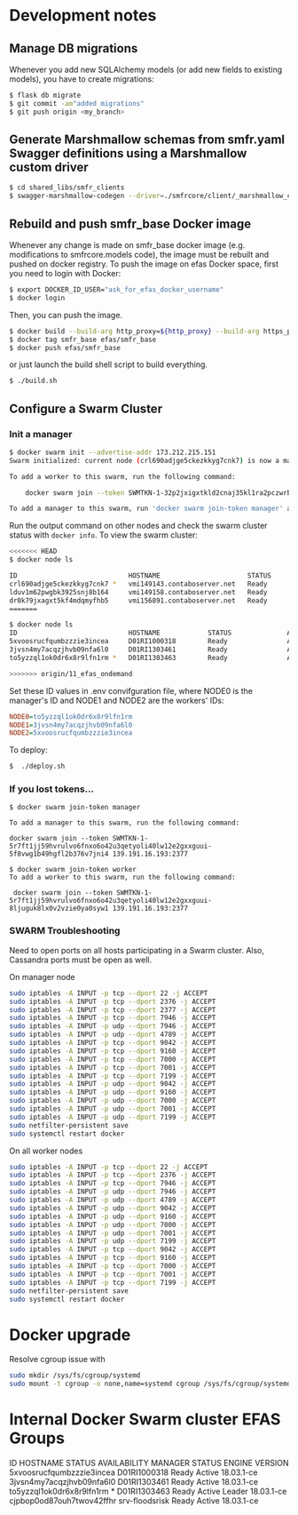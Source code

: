 # Development notes

## Manage DB migrations

Whenever you add new SQLAlchemy models (or add new fields to existing models), you have to create migrations:

```bash
$ flask db migrate
$ git commit -am"added migrations"
$ git push origin <my_branch>
```

## Generate Marshmallow schemas from smfr.yaml Swagger definitions using a Marshmallow custom driver

```bash
$ cd shared_libs/smfr_clients
$ swagger-marshmallow-codegen --driver=./smfrcore/client/_marshmallow_custom.py:CustomDriver ../../rest_server/src/swagger/smfr.yaml > ./smfrcore/client/marshmallow.py
```

## Rebuild and push smfr_base Docker image

Whenever any change is made on smfr_base docker image (e.g. modifications to smfrcore.models
code), the image must be rebuilt and pushed on docker registry.
To push the image on efas Docker space, first you need to login with Docker:

```bash
$ export DOCKER_ID_USER="ask_for_efas_docker_username"
$ docker login
```

Then, you can push the image.
```bash
$ docker build --build-arg http_proxy=${http_proxy} --build-arg https_proxy=${http_proxy} -t smfr_base base_docker/.
$ docker tag smfr_base efas/smfr_base
$ docker push efas/smfr_base
```

or just launch the build shell script to build everything.

```bash
$ ./build.sh
```

## Configure a Swarm Cluster

### Init a manager

```bash
$ docker swarm init --advertise-addr 173.212.215.151
Swarm initialized: current node (crl690adjge5ckezkkyg7cnk7) is now a manager.

To add a worker to this swarm, run the following command:

    docker swarm join --token SWMTKN-1-32p2jxigxtkld2cnaj35kl1ra2pczwrbrgqlahje2yj6z1tkuq-4nbm1luuhrd1tseu0qw1bly65 173.212.215.151:2377

To add a manager to this swarm, run 'docker swarm join-token manager' and follow the instructions.
```

Run the output command on other nodes and check the swarm cluster status with `docker info`.
To view the swarm cluster:

```bash
<<<<<<< HEAD
$ docker node ls

ID                            HOSTNAME                      STATUS              AVAILABILITY        MANAGER STATUS
crl690adjge5ckezkkyg7cnk7 *   vmi149143.contaboserver.net   Ready               Active              Leader
lduv1m62pwgbk3925snj8b164     vmi149158.contaboserver.net   Ready               Active
dr0k79jxagxt5kf4mdqmyfhb5     vmi156891.contaboserver.net   Ready               Active
=======

$ docker node ls
ID                            HOSTNAME            STATUS              AVAILABILITY        MANAGER STATUS      ENGINE VERSION
5xvoosrucfqumbzzzie3incea     D01RI1000318        Ready               Active                                  18.03.1-ce
3jvsn4my7acqzjhvb09nfa6l0     D01RI1303461        Ready               Active                                  18.03.1-ce
to5yzzql1ok0dr6x8r9lfn1rm *   D01RI1303463        Ready               Active              Leader              18.03.1-ce

>>>>>>> origin/11_efas_ondemand
```

Set these ID values in .env convifguration file, where NODE0 is the manager's ID and NODE1 and NODE2 are the workers' IDs:

```ini
NODE0=to5yzzql1ok0dr6x8r9lfn1rm
NODE1=3jvsn4my7acqzjhvb09nfa6l0
NODE2=5xvoosrucfqumbzzzie3incea
```

To deploy:

```bash
$  ./deploy.sh
```


### If you lost tokens...

```
$ docker swarm join-token manager

To add a manager to this swarm, run the following command:

docker swarm join --token SWMTKN-1-5r7ft1jj59hvrulvo6fnxo6o42u3qetyoli40lw12e2gxxguui-5f8vwg1b49hgfl2b376v7jni4 139.191.16.193:2377
```

```
$ docker swarm join-token worker
To add a worker to this swarm, run the following command:

 docker swarm join --token SWMTKN-1-5r7ft1jj59hvrulvo6fnxo6o42u3qetyoli40lw12e2gxxguui-8ljuguk8lx0v2vzie0ya0syw1 139.191.16.193:2377
```


### SWARM Troubleshooting

Need to open ports on all hosts participating in a Swarm cluster.
Also, Cassandra ports must be open as well.

On manager node

```bash
sudo iptables -A INPUT -p tcp --dport 22 -j ACCEPT
sudo iptables -A INPUT -p tcp --dport 2376 -j ACCEPT
sudo iptables -A INPUT -p tcp --dport 2377 -j ACCEPT
sudo iptables -A INPUT -p tcp --dport 7946 -j ACCEPT
sudo iptables -A INPUT -p udp --dport 7946 -j ACCEPT
sudo iptables -A INPUT -p udp --dport 4789 -j ACCEPT
sudo iptables -A INPUT -p tcp --dport 9042 -j ACCEPT
sudo iptables -A INPUT -p tcp --dport 9160 -j ACCEPT
sudo iptables -A INPUT -p tcp --dport 7000 -j ACCEPT
sudo iptables -A INPUT -p tcp --dport 7001 -j ACCEPT
sudo iptables -A INPUT -p tcp --dport 7199 -j ACCEPT
sudo iptables -A INPUT -p udp --dport 9042 -j ACCEPT
sudo iptables -A INPUT -p udp --dport 9160 -j ACCEPT
sudo iptables -A INPUT -p udp --dport 7000 -j ACCEPT
sudo iptables -A INPUT -p udp --dport 7001 -j ACCEPT
sudo iptables -A INPUT -p udp --dport 7199 -j ACCEPT
sudo netfilter-persistent save
sudo systemctl restart docker
```

On all worker nodes

```bash
sudo iptables -A INPUT -p tcp --dport 22 -j ACCEPT
sudo iptables -A INPUT -p tcp --dport 2376 -j ACCEPT
sudo iptables -A INPUT -p tcp --dport 7946 -j ACCEPT
sudo iptables -A INPUT -p udp --dport 7946 -j ACCEPT
sudo iptables -A INPUT -p udp --dport 4789 -j ACCEPT
sudo iptables -A INPUT -p udp --dport 9042 -j ACCEPT
sudo iptables -A INPUT -p udp --dport 9160 -j ACCEPT
sudo iptables -A INPUT -p udp --dport 7000 -j ACCEPT
sudo iptables -A INPUT -p udp --dport 7001 -j ACCEPT
sudo iptables -A INPUT -p udp --dport 7199 -j ACCEPT
sudo iptables -A INPUT -p tcp --dport 9042 -j ACCEPT
sudo iptables -A INPUT -p tcp --dport 9160 -j ACCEPT
sudo iptables -A INPUT -p tcp --dport 7000 -j ACCEPT
sudo iptables -A INPUT -p tcp --dport 7001 -j ACCEPT
sudo iptables -A INPUT -p tcp --dport 7199 -j ACCEPT
sudo netfilter-persistent save
sudo systemctl restart docker
```

# Docker upgrade

Resolve cgroup issue with

```bash
sudo mkdir /sys/fs/cgroup/systemd
sudo mount -t cgroup -o none,name=systemd cgroup /sys/fs/cgroup/systemd
```


# Internal Docker Swarm cluster EFAS Groups


ID                            HOSTNAME            STATUS              AVAILABILITY        MANAGER STATUS      ENGINE VERSION
5xvoosrucfqumbzzzie3incea     D01RI1000318        Ready               Active                                  18.03.1-ce
3jvsn4my7acqzjhvb09nfa6l0     D01RI1303461        Ready               Active                                  18.03.1-ce
to5yzzql1ok0dr6x8r9lfn1rm *   D01RI1303463        Ready               Active              Leader              18.03.1-ce
cjpbop0od87ouh7twov42ffhr     srv-floodsrisk      Ready               Active                                  18.03.1-ce
